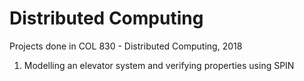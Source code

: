 # Distributed Computing

Projects done in COL 830 - Distributed Computing, 2018

1. Modelling an elevator system and verifying properties using SPIN

